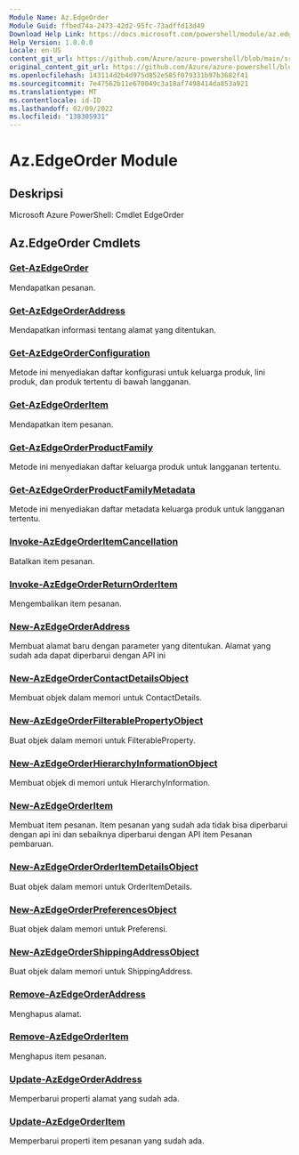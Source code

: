 ```yaml
---
Module Name: Az.EdgeOrder
Module Guid: ffbed74a-2473-42d2-95fc-73adffd13d49
Download Help Link: https://docs.microsoft.com/powershell/module/az.edgeorder
Help Version: 1.0.0.0
Locale: en-US
content_git_url: https://github.com/Azure/azure-powershell/blob/main/src/EdgeOrder/help/Az.EdgeOrder.md
original_content_git_url: https://github.com/Azure/azure-powershell/blob/main/src/EdgeOrder/help/Az.EdgeOrder.md
ms.openlocfilehash: 143114d2b4d975d852e585f079331b97b3682f41
ms.sourcegitcommit: 7e47562b11e670049c3a18af7498414da853a921
ms.translationtype: MT
ms.contentlocale: id-ID
ms.lasthandoff: 02/09/2022
ms.locfileid: "138305931"
---
```

# Az.EdgeOrder Module
## Deskripsi
Microsoft Azure PowerShell: Cmdlet EdgeOrder

## Az.EdgeOrder Cmdlets
### [Get-AzEdgeOrder](Get-AzEdgeOrder.md)
Mendapatkan pesanan.

### [Get-AzEdgeOrderAddress](Get-AzEdgeOrderAddress.md)
Mendapatkan informasi tentang alamat yang ditentukan.

### [Get-AzEdgeOrderConfiguration](Get-AzEdgeOrderConfiguration.md)
Metode ini menyediakan daftar konfigurasi untuk keluarga produk, lini produk, dan produk tertentu di bawah langganan.

### [Get-AzEdgeOrderItem](Get-AzEdgeOrderItem.md)
Mendapatkan item pesanan.

### [Get-AzEdgeOrderProductFamily](Get-AzEdgeOrderProductFamily.md)
Metode ini menyediakan daftar keluarga produk untuk langganan tertentu.

### [Get-AzEdgeOrderProductFamilyMetadata](Get-AzEdgeOrderProductFamilyMetadata.md)
Metode ini menyediakan daftar metadata keluarga produk untuk langganan tertentu.

### [Invoke-AzEdgeOrderItemCancellation](Invoke-AzEdgeOrderItemCancellation.md)
Batalkan item pesanan.

### [Invoke-AzEdgeOrderReturnOrderItem](Invoke-AzEdgeOrderReturnOrderItem.md)
Mengembalikan item pesanan.

### [New-AzEdgeOrderAddress](New-AzEdgeOrderAddress.md)
Membuat alamat baru dengan parameter yang ditentukan.
Alamat yang sudah ada dapat diperbarui dengan API ini

### [New-AzEdgeOrderContactDetailsObject](New-AzEdgeOrderContactDetailsObject.md)
Membuat objek dalam memori untuk ContactDetails.

### [New-AzEdgeOrderFilterablePropertyObject](New-AzEdgeOrderFilterablePropertyObject.md)
Buat objek dalam memori untuk FilterableProperty.

### [New-AzEdgeOrderHierarchyInformationObject](New-AzEdgeOrderHierarchyInformationObject.md)
Membuat objek di memori untuk HierarchyInformation.

### [New-AzEdgeOrderItem](New-AzEdgeOrderItem.md)
Membuat item pesanan.
Item pesanan yang sudah ada tidak bisa diperbarui dengan api ini dan sebaiknya diperbarui dengan API item Pesanan pembaruan.

### [New-AzEdgeOrderOrderItemDetailsObject](New-AzEdgeOrderOrderItemDetailsObject.md)
Buat objek dalam memori untuk OrderItemDetails.

### [New-AzEdgeOrderPreferencesObject](New-AzEdgeOrderPreferencesObject.md)
Buat objek dalam memori untuk Preferensi.

### [New-AzEdgeOrderShippingAddressObject](New-AzEdgeOrderShippingAddressObject.md)
Buat objek dalam memori untuk ShippingAddress.

### [Remove-AzEdgeOrderAddress](Remove-AzEdgeOrderAddress.md)
Menghapus alamat.

### [Remove-AzEdgeOrderItem](Remove-AzEdgeOrderItem.md)
Menghapus item pesanan.

### [Update-AzEdgeOrderAddress](Update-AzEdgeOrderAddress.md)
Memperbarui properti alamat yang sudah ada.

### [Update-AzEdgeOrderItem](Update-AzEdgeOrderItem.md)
Memperbarui properti item pesanan yang sudah ada.

